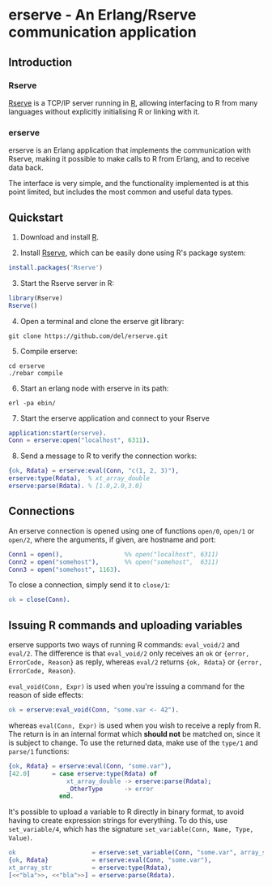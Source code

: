 # erserve - An Erlang/Rserve communication application

## Introduction

### Rserve

[Rserve](http://www.rforge.net/Rserve/) is a TCP/IP server running in
[R](http://www.r-project.org/), allowing interfacing to R from many
languages without explicitly initialising R or linking with it.

### erserve

erserve is an Erlang application that implements the communication
with Rserve, making it possible to make calls to R from Erlang, and to
receive data back.

The interface is very simple, and the functionality implemented is at
this point limited, but includes the most common and useful data
types.


## Quickstart

1. Download and install [R](http://www.r-project.org/).

2. Install [Rserve](http://www.rforge.net/Rserve/), which can be
   easily done using R's package system:
```R
install.packages('Rserve')
```

3. Start the Rserve server in R:
```R
library(Rserve)
Rserve()
```

4. Open a terminal and clone the erserve git library:
```
git clone https://github.com/del/erserve.git
```

5. Compile erserve:
```
cd erserve
./rebar compile
```

6. Start an erlang node with erserve in its path:
```
erl -pa ebin/
```

7. Start the erserve application and connect to your Rserve
```erlang
application:start(erserve).
Conn = erserve:open("localhost", 6311).
```

8. Send a message to R to verify the connection works:
```erlang
{ok, Rdata} = erserve:eval(Conn, "c(1, 2, 3)"),
erserve:type(Rdata),  % xt_array_double
erserve:parse(Rdata). % [1.0,2.0,3.0]
```


## Connections

An erserve connection is opened using one of functions `open/0`, `open/1` or `open/2`, where the
arguments, if given, are hostname and port:
```erlang
Conn1 = open(),                 %% open("localhost", 6311)
Conn2 = open("somehost"),       %% open("somehost",  6311)
Conn3 = open("somehost", 1163).
```
To close a connection, simply send it to `close/1`:
```erlang
ok = close(Conn).
```


## Issuing R commands and uploading variables

erserve supports two ways of running R commands: `eval_void/2` and `eval/2`.
The difference is that `eval_void/2` only receives an `ok` or `{error, ErrorCode, Reason}` as reply,
whereas `eval/2` returns `{ok, Rdata}` or `{error, ErrorCode, Reason}`.

`eval_void(Conn, Expr)` is used when you're issuing a command for the reason of side effects:
```erlang
ok = erserve:eval_void(Conn, "some.var <- 42").
```
whereas `eval(Conn, Expr)` is used when you wish to receive a reply from R. The return is in an
internal format which **should not** be matched on, since it is subject to change. To use the
returned data, make use of the `type/1` and `parse/1` functions:
```erlang
{ok, Rdata} = erserve:eval(Conn, "some.var"),
[42.0]      = case erserve:type(Rdata) of
                xt_array_double -> erserve:parse(Rdata);
                _OtherType      -> error
              end.
```

It's possible to upload a variable to R directly in binary format, to avoid having to create
expression strings for everything. To do this, use `set_variable/4`, which has the signature
`set_variable(Conn, Name, Type, Value)`.
```erlang
ok                     = erserve:set_variable(Conn, "some.var", array_string, ["bla", "bla"]),
{ok, Rdata}            = erserve:eval(Conn, "some.var"),
xt_array_str           = erserve:type(Rdata),
[<<"bla">>, <<"bla">>] = erserve:parse(Rdata).
```
